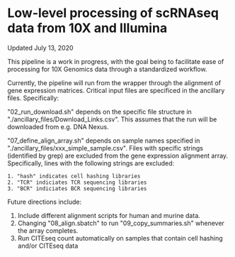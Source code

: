 # Low-level processing of scRNAseq data from 10X and Illumina

Updated July 13, 2020

This pipeline is a work in progress, with the goal being to facilitate ease of processing for 10X Genomics data through a standardized workflow.

Currently, the pipeline will run from the wrapper through the alignment of gene expression matrices. Critical input files are specificed in the ancillary files. Specifically:

  "02_run_download.sh" depends on the specific file structure in "./ancillary_files/Download_Links.csv". This assumes that the run will be downloaded from e.g. DNA Nexus.

  "07_define_align_array.sh" depends on sample names specified in "./ancillary_files/xxx_simple_sample.csv". Files with specific strings (identified by grep) are excluded from the gene expression alignment array. Specifically, lines with the following strings are excluded:

    1. "hash" indicates cell hashing libraries
    2. "TCR" indiciates TCR sequencing libraries
    3. "BCR" indiciates BCR sequencing libraries

Future directions include:

  1. Include different alignment scripts for human and murine data.
  2. Changing "08_align.sbatch" to run "09_copy_summaries.sh" whenever the array completes.
  3. Run CITEseq count automatically on samples that contain cell hashing and/or CITEseq data
